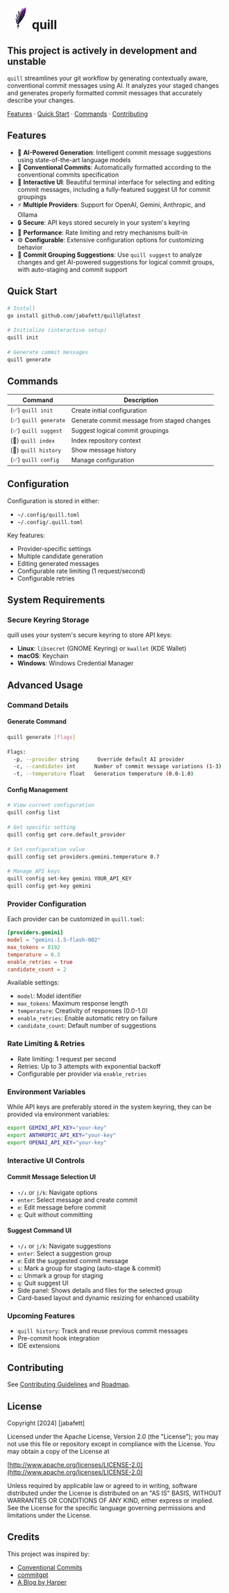 # ![quill](https://github.com/jabafett/quill/blob/main/docs/logo/quill-full-logo-50.png?raw=true, "quill") quill

## **This project is actively in development and unstable**

`quill` streamlines your git workflow by generating contextually aware, conventional commit messages using AI. It analyzes your staged changes and generates properly formatted commit messages that accurately describe your changes.

[Features](#features) &middot;
[Quick Start](#quick-start) &middot;
[Commands](#commands) &middot;
[Contributing](#contributing)

## Features

- 🤖 **AI-Powered Generation**: Intelligent commit message suggestions using state-of-the-art language models
- 🎯 **Conventional Commits**: Automatically formatted according to the conventional commits specification
- 🎨 **Interactive UI**: Beautiful terminal interface for selecting and editing commit messages, including a fully-featured suggest UI for commit groupings
- ⚡ **Multiple Providers**: Support for OpenAI, Gemini, Anthropic, and Ollama
- 🔒 **Secure**: API keys stored securely in your system's keyring
- 🚀 **Performance**: Rate limiting and retry mechanisms built-in
- ⚙️ **Configurable**: Extensive configuration options for customizing behavior
- 🧩 **Commit Grouping Suggestions**: Use `quill suggest` to analyze changes and get AI-powered suggestions for logical commit groups, with auto-staging and commit support

## Quick Start

```bash
# Install
go install github.com/jabafett/quill@latest

# Initialize (interactive setup)
quill init

# Generate commit messages
quill generate
```

## Commands

| Command               | Description                                 |
| --------------------- | ------------------------------------------- |
| (✅) `quill init`     | Create initial configuration                |
| (✅) `quill generate` | Generate commit message from staged changes |
| (✅) `quill suggest`  | Suggest logical commit groupings            |
| (🚧) `quill index`    | Index repository context                    |
| (🚧) `quill history`  | Show message history                        |
| (✅) `quill config`   | Manage configuration                        |

## Configuration

Configuration is stored in either:

- `~/.config/quill.toml`
- `~/.config/.quill.toml`

Key features:

- Provider-specific settings
- Multiple candidate generation
- Editing generated messages
- Configurable rate limiting (1 request/second)
- Configurable retries

## System Requirements

### Secure Keyring Storage

quill uses your system's secure keyring to store API keys:

- **Linux**: `libsecret` (GNOME Keyring) or `kwallet` (KDE Wallet)
- **macOS**: Keychain
- **Windows**: Windows Credential Manager

## Advanced Usage

### Command Details

#### Generate Command

```bash
quill generate [flags]

Flags:
  -p, --provider string      Override default AI provider
  -c, --candidates int      Number of commit message variations (1-3)
  -t, --temperature float   Generation temperature (0.0-1.0)
```

#### Config Management

```bash
# View current configuration
quill config list

# Get specific setting
quill config get core.default_provider

# Set configuration value
quill config set providers.gemini.temperature 0.7

# Manage API keys
quill config set-key gemini YOUR_API_KEY
quill config get-key gemini
```

### Provider Configuration

Each provider can be customized in `quill.toml`:

```toml
[providers.gemini]
model = "gemini-1.5-flash-002"
max_tokens = 8192
temperature = 0.3
enable_retries = true
candidate_count = 2
```

Available settings:

- `model`: Model identifier
- `max_tokens`: Maximum response length
- `temperature`: Creativity of responses (0.0-1.0)
- `enable_retries`: Enable automatic retry on failure
- `candidate_count`: Default number of suggestions

### Rate Limiting & Retries

- Rate limiting: 1 request per second
- Retries: Up to 3 attempts with exponential backoff
- Configurable per provider via `enable_retries`

### Environment Variables

While API keys are preferably stored in the system keyring, they can be provided via environment variables:

```bash
export GEMINI_API_KEY="your-key"
export ANTHROPIC_API_KEY="your-key"
export OPENAI_API_KEY="your-key"
```

### Interactive UI Controls

#### Commit Message Selection UI
- `↑/↓` or `j/k`: Navigate options
- `enter`: Select message and create commit
- `e`: Edit message before commit
- `q`: Quit without committing

#### Suggest Command UI
- `↑/↓` or `j/k`: Navigate suggestions
- `enter`: Select a suggestion group
- `e`: Edit the suggested commit message
- `s`: Mark a group for staging (auto-stage & commit)
- `u`: Unmark a group for staging
- `q`: Quit suggest UI
- Side panel: Shows details and files for the selected group
- Card-based layout and dynamic resizing for enhanced usability

### Upcoming Features

- `quill history`: Track and reuse previous commit messages
- Pre-commit hook integration
- IDE extensions

## Contributing

See [Contributing Guidelines](docs/CONTRIBUTING.md) and [Roadmap](docs/ROADMAP.md).

## License

Copyright [2024] [jabafett]

Licensed under the Apache License, Version 2.0 (the "License");
you may not use this file or repository except in compliance with the License.
You may obtain a copy of the License at

[http://www.apache.org/licenses/LICENSE-2.0](http://www.apache.org/licenses/LICENSE-2.0)

Unless required by applicable law or agreed to in writing, software
distributed under the License is distributed on an "AS IS" BASIS,
WITHOUT WARRANTIES OR CONDITIONS OF ANY KIND, either express or implied.
See the License for the specific language governing permissions and
limitations under the License.

## Credits

This project was inspired by:

- [Conventional Commits](https://www.conventionalcommits.org)
- [commitgpt](https://github.com/RomanHotsiy/commitgpt)
- [A Blog by Harper](https://harper.blog/2024/03/11/use-an-llm-to-automagically-generate-meaningful-git-commit-messages/)
